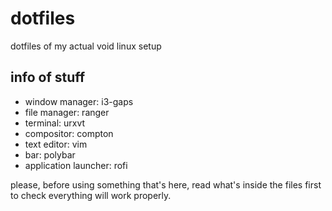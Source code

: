 # dotfiles
dotfiles of my actual void linux setup

## info of stuff

- window manager: i3-gaps
- file manager: ranger
- terminal: urxvt
- compositor: compton
- text editor: vim
- bar: polybar
- application launcher: rofi

please, before using something that's here, read what's inside the files first to check everything will work properly.
